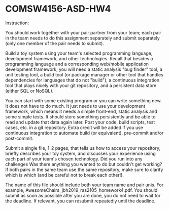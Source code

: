 # COMSW4156-ASD-HW4

Instruction:

You should work together with your pair partner from your team; each pair in the team needs to do this assignment separately and submit separately (only one member of the pair needs to submit). 

Build a toy system using your team's selected programming language, development framework, and other technologies.  Recall that besides a programming language and a corresponding web/mobile application development framework, you will need a static analysis "bug finder" tool, a unit testing tool, a build tool (or package manager or other tool that handles dependencies for languages that do not "build"), a continuous integration tool that plays nicely with your git repository, and a persistent data store (either SQL or NoSQL). 

You can start with some existing program or you can write something new.  It does not have to do much. It just needs to use your development framework, which means it needs a simple front-end, static analysis and some simple tests.  It should store something persistently and be able to read and update that data again later.  Post your code, build scripts, test cases, etc. in a git repository.  Extra credit will be added if you use continuous integration to automate build (or equivalent), pre-commit and/or post-commit. 

Submit a single file, 1-2 pages, that tells us how to access your repository, briefly describes your toy system, and discusses your experience using each part of your team's chosen technology.  Did you run into any challenges Was there anything you wanted to do but couldn't get working? If both pairs in the same team use the same repository, make sure to clarify which is which (and be careful not to break each other!).

The name of this file should include both your team name and pair unis.  For example, AwesomeChairs_jbh2019_ras2105_homework4.pdf.  You should submit as soon as possible after you are done, you do not need to wait for the deadline.  If relevant, you can resubmit repeatedly until the deadline. 
